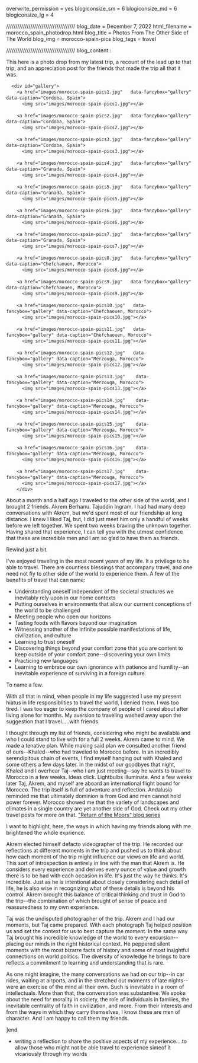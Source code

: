 overwrite_permission = yes
blogiconsize_sm = 6
blogiconsize_md = 6
blogiconsize_lg = 4

/////////////////////////////////////
blog_date = December 7, 2022
html_filename = morocco_spain_photodrop.html
blog_title = Photos From The Other Side of The World
blog_img = morocco-spain-pics
blog_tags = travel

/////////////////////////////////////
blog_content : 

This here is a photo drop from my latest trip, a recount of the lead up to that trip, and an appreciation post for the friends that made the trip all that it was. 

 <!-- Photos gallery -->
      <div id="gallery">
        <a href="images/morocco-spain-pics1.jpg"   data-fancybox="gallery" data-caption="Cordoba, Spain">
          <img src="images/morocco-spain-pics1.jpg"></a>
        
        <a href="images/morocco-spain-pics2.jpg"   data-fancybox="gallery" data-caption="Cordoba, Spain">
          <img src="images/morocco-spain-pics2.jpg"></a>
        
        <a href="images/morocco-spain-pics3.jpg"   data-fancybox="gallery" data-caption="Cordoba, Spain">
          <img src="images/morocco-spain-pics3.jpg"></a>
        
        <a href="images/morocco-spain-pics4.jpg"   data-fancybox="gallery" data-caption="Granada, Spain">
          <img src="images/morocco-spain-pics4.jpg"></a>

        <a href="images/morocco-spain-pics5.jpg"   data-fancybox="gallery" data-caption="Granada, Spain">
          <img src="images/morocco-spain-pics5.jpg"></a>
        
        <a href="images/morocco-spain-pics6.jpg"   data-fancybox="gallery" data-caption="Granada, Spain">
          <img src="images/morocco-spain-pics6.jpg"></a>
        
        <a href="images/morocco-spain-pics7.jpg"   data-fancybox="gallery" data-caption="Granada, Spain">
          <img src="images/morocco-spain-pics7.jpg"></a>
        
        <a href="images/morocco-spain-pics8.jpg"   data-fancybox="gallery" data-caption="Chefchaouen, Morocco">
          <img src="images/morocco-spain-pics8.jpg"></a>
        
        <a href="images/morocco-spain-pics9.jpg"   data-fancybox="gallery" data-caption="Chefchaouen, Morocco">
          <img src="images/morocco-spain-pics9.jpg"></a>
        
        <a href="images/morocco-spain-pics10.jpg"   data-fancybox="gallery" data-caption="Chefchaouen, Morocco">
          <img src="images/morocco-spain-pics10.jpg"></a>

        <a href="images/morocco-spain-pics11.jpg"   data-fancybox="gallery" data-caption="Chefchaouen, Morocco">
          <img src="images/morocco-spain-pics11.jpg"></a>
        
        <a href="images/morocco-spain-pics12.jpg"   data-fancybox="gallery" data-caption="Merzouga, Morocco">
          <img src="images/morocco-spain-pics12.jpg"></a>
   
        <a href="images/morocco-spain-pics13.jpg"    data-fancybox="gallery" data-caption="Merzouga, Morocco">
          <img src="images/morocco-spain-pics13.jpg"></a>
        
        <a href="images/morocco-spain-pics14.jpg"    data-fancybox="gallery" data-caption="Merzouga, Morocco">
          <img src="images/morocco-spain-pics14.jpg"></a>
        
        <a href="images/morocco-spain-pics15.jpg"    data-fancybox="gallery" data-caption="Merzouga, Morocco">
          <img src="images/morocco-spain-pics15.jpg"></a>
        
        <a href="images/morocco-spain-pics16.jpg"    data-fancybox="gallery" data-caption="Merzouga, Morocco">
          <img src="images/morocco-spain-pics16.jpg"></a>

        <a href="images/morocco-spain-pics17.jpg"    data-fancybox="gallery" data-caption="Merzouga, Morocco">
          <img src="images/morocco-spain-pics17.jpg"></a>
        </div>

About a month and a half ago I traveled to the other side of the world, and I brought 2 friends. Akrem Berhanu. Tajuddin Ingram. I had had many deep conversations with Akrem, but we'd spent most of our friendship at long distance. I knew I liked Taj, but, I did just meet him only a handful of weeks before we left together. We spent two weeks braving the unknown together. Having shared that experience, I can tell you with the utmost confidence that these are incredible men and I am so glad to have them as friends.

Rewind just a bit.

I've enjoyed traveling in the most recent years of my life. It a privilege to be able to travel. There are countless blessings that accompany travel, and one need not fly to other side of the world to experience them. A few of the benefits of travel that can name:

- Understanding oneself independent of the societal structures we inevitably rely upon in our home contexts
- Putting ourselves in environments that allow our currrent conceptions of the world to be challenged
- Meeting people who open our horizons 
- Tasting foods with flavors beyond our imagination
- Witnessing another of the infinite possible manifestations of life, civilization, and culture
- Learning to trust oneself
- Discovering things beyond your comfort zone that you are content to keep outside of your comfort zone--discovering your own limits
- Practicing new languages
- Learning to embrace our own ignorance with patience and humility--an inevitable experience of surviving in a foreign culture.

To name a few.

With all that in mind, when people in my life suggested I use my present hiatus in life responsiblities to travel the world, I denied them. I was too tired. I was too eager to keep the company of people of I cared about after living alone for months. My aversion to traveling washed away upon the suggestion that I travel.....with friends.

I thought through my list of friends, considering who might be available and who I could stand to live with for a full 2 weeks. Akrem came to mind. We made a tenative plan. While making said plan we consulted another friend of ours--Khaled--who had traveled to Morocco before. In an incredibly serendipitous chain of events, I find myself hanging out with Khaled and some others a few days later. In the midst of our goodbyes that night, Khaled and I overhear Taj--who I am just meeting--say he wants to travel to Morocco in a few weeks. Ideas click. Lightbulbs illuminate. And a few weeks later Taj, Akrem, and myself are aboard an international flight bound for Morocco. The trip itself is full of adventure and reflection. Andalusia reminded me that ultimately dominion is from God and men cannot hold power forever. Morocco showed me that the variety of landscapes and climates in a single country are yet another side of God. Check out my other travel posts for more on that. <a href="fourtynine13.com/#.travel">"Return of the Moors" blog series</a>

I want to highlight, here, the ways in which having my friends along with me brightened the whole exprience. 

Akrem elected himself defacto videographer of the trip. He recorded our reflections at different moments in the trip and pushed us to think about how each moment of the trip might influence our views on life and world. This sort of introspection is entirely in line with the man that Akrem is. He considers every experience and derives every ounce of value and growth there is to be had with each occasion in life. It's just the way he thinks. It's incredible. Just as he is intentional about closely considering each detail of life, he is also wise in recognizing what of these details is beyond his control. Akrem brought this balance of critical thinking and trust in God to the trip--the combination of which brought of sense of peace and reassuredness to my own experience.

Taj was the undisputed photographer of the trip. Akrem and I had our moments, but Taj came prepared. With each photograph Taj helped position us and set the context for us to best capture the moment. In the same way Taj brought his incredible knowledge of the world to every excursion--placing our minds in the right historical context. He peppered silent moments with the most bizarre facts of history and some of most insightful connections on world politics. The diversity of knowledge he brings to bare reflects a commitment to learning and understanding that is rare. 

As one might imagine, the many conversations we had on our trip--in car rides, waiting at airports, and in the stretched out moments of late nights--were an exercise of the mind all their own. Such is inevitable in a room of intellectuals. More than that, the conversation was substantive. We spoke about the need for morality in society, the role of individuals in families, the inevitable centrality of faith in civilization, and more. From their interests and from the ways in which they carry themselves, I know these are men of character. And I am happy to call them my friends.

]end

- writing a reflection to share the positive aspects of my experience....to allow those who might not be able travel to experience simeof it vicariously through my words